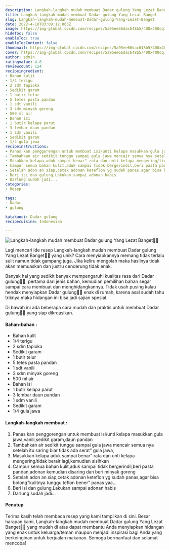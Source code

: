 ```yaml
---
description: Langkah-langkah mudah membuat Dadar gulung Yang Lezat Banget"
title: Langkah-langkah mudah membuat Dadar gulung Yang Lezat Banget
slug: Langkah-langkah-mudah-membuat-Dadar-gulung-Yang-Lezat-Banget
date: 2022-4-18T03:09:12.063Z
image: https://img-global.cpcdn.com/recipes/5a95ee66dac648b5/400x400cq70/photo.jpg
hideToc: false
enableToc: true
enableTocContent: false
thumbnail: https://img-global.cpcdn.com/recipes/5a95ee66dac648b5/400x400cq70/photo.jpg
cover: https://img-global.cpcdn.com/recipes/5a95ee66dac648b5/400x400cq70/photo.jpg
author: admin
ratingvalue: 4.8
reviewcount: 124
recipeingredient:
- Bahan kulit
- 1/4 terigu
- 2 sdm tapioka
- Sedikit garam
- 1 butir telur
- 5 tetes pasta pandan
- 1 sdt vanili
- 3 sdm minyak goreng
- 500 ml air
- Bahan isi
- 1 butir kelapa parut
- 3 lembar daun pandan
- 1 sdm vanili
- Sedikit garam
- 1/4 gula jawa
recipeinstructions:
- Panas kan penggorengan untuk membuat isi/unti kelapa masukkan gula jawa,vanili,sedikit garam,daun pandan
- Tambahkan air sedikit tunggu sampai gula jawa mencair semua nya setelah itu saring biar tidak ada serat" gula jawa,
- Masukkan kelapa aduk sampai benar" rata dan unti kelapa mengering/tidak berair lagi,kemudian sisihkan
- Campur semua bahan kulit,aduk sampai tidak bergerindil,beri pasta pandan,adonan kemudian disaring dan beri minyak goreng
- Setelah adon an siap,cetak adonan keteflon yg sudah panas,agar bisa bolong"kulitnya tunggu teflon bener" panas yaa...
- Beri isi dan gulung,Lakukan sampai adonan habis
- Darlung sudah jadi...
categories:
- Resep

tags:
- Dadar
- gulung

katakunci: Dadar gulung
recipecuisine: Indonesian

---
```


![Langkah-langkah mudah membuat Dadar gulung Yang Lezat Banget👩‍🍳](https://img-global.cpcdn.com/recipes/5a95ee66dac648b5/400x400cq70/photo.jpg)

Lagi mencari ide resep Langkah-langkah mudah membuat Dadar gulung Yang Lezat Banget👩‍🍳 yang unik? Cara menyiapkannya memang tidak terlalu sulit namun tidak gampang juga. Jika keliru mengolah maka hasilnya tidak akan memuaskan dan justru cenderung tidak enak.

Banyak hal yang sedikit banyak mempengaruhi kualitas rasa dari Dadar gulung👩‍🍳, pertama dari jenis bahan, kemudian pemilihan bahan segar sampai cara membuat dan menghidangkannya. Tidak usah pusing kalau hendak menyiapkan Dadar gulung👩‍🍳 enak di rumah, karena asal sudah tahu triknya maka hidangan ini bisa jadi sajian spesial.

Di bawah ini ada beberapa cara mudah dan praktis untuk membuat Dadar gulung👩‍🍳 yang siap dikreasikan.

<!--inarticleads1-->

#### Bahan-bahan :

- Bahan kulit
- 1/4 terigu
- 2 sdm tapioka
- Sedikit garam
- 1 butir telur
- 5 tetes pasta pandan
- 1 sdt vanili
- 3 sdm minyak goreng
- 500 ml air
- Bahan isi
- 1 butir kelapa parut
- 3 lembar daun pandan
- 1 sdm vanili
- Sedikit garam
- 1/4 gula jawa

<!--inarticleads2-->

#### Langkah-langkah membuat :

1. Panas kan penggorengan untuk membuat isi/unti kelapa masukkan gula jawa,vanili,sedikit garam,daun pandan
1. Tambahkan air sedikit tunggu sampai gula jawa mencair semua nya setelah itu saring biar tidak ada serat" gula jawa,
1. Masukkan kelapa aduk sampai benar" rata dan unti kelapa mengering/tidak berair lagi,kemudian sisihkan
1. Campur semua bahan kulit,aduk sampai tidak bergerindil,beri pasta pandan,adonan kemudian disaring dan beri minyak goreng
1. Setelah adon an siap,cetak adonan keteflon yg sudah panas,agar bisa bolong"kulitnya tunggu teflon bener" panas yaa...
1. Beri isi dan gulung,Lakukan sampai adonan habis
1. Darlung sudah jadi...

#### Penutup

Terima kasih telah membaca resep yang kami tampilkan di sini. Besar harapan kami, Langkah-langkah mudah membuat Dadar gulung Yang Lezat Banget👩‍🍳 yang mudah di atas dapat membantu Anda menyiapkan hidangan yang enak untuk keluarga/teman maupun menjadi inspirasi bagi Anda yang berkeinginan untuk berjualan makanan. Semoga bermanfaat dan selamat mencoba!